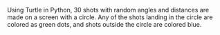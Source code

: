 Using Turtle in Python, 30 shots with random angles and distances are made on a screen with a circle. Any of the shots landing in the circle are colored as green dots, and shots outside the circle are colored blue. 
